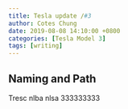 ```yaml
---
title: Tesla update /#3
author: Cotes Chung
date: 2019-08-08 14:10:00 +0800
categories: [Tesla Model 3]
tags: [writing]
---
```


## Naming and Path

Tresc nlba nlsa 333333333